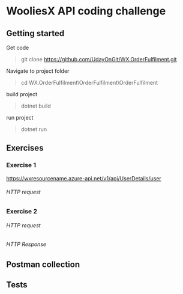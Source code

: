 # WooliesX API coding challenge

## Getting started
Get code
> git clone https://github.com/UdayOnGit/WX.OrderFulfilment.git

Navigate to project folder
> cd WX.OrderFulfilment\OrderFulfilment\OrderFulfilment

build project
> dotnet build

run project
> dotnet run

## Exercises

### Exercise 1
https://wxresourcename.azure-api.net/v1/api/UserDetails/user

###### HTTP request


### Exercise 2

###### HTTP request


###### HTTP Response


## Postman collection

## Tests
